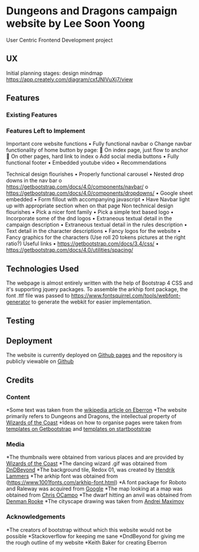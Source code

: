# Dungeons and Dragons campaign website by Lee Soon Yoong
User Centric Frontend Development project

## UX
Initial planning stages: design mindmap
https://app.creately.com/diagram/cxfJNlVuXj7/view

## Features

### Existing Features

### Features Left to Implement
Important core website functions
•	Fully functional navbar
o	Change navbar functionality of home button by page:
	On index page, just flow to anchor
	On other pages, hard link to index
o	Add social media buttons
•	Fully functional footer
•	Embedded youtube video
•	Recommendations

Technical design flourishes
•	Properly functional carousel
•	Nested drop downs in the nav bar
o	https://getbootstrap.com/docs/4.0/components/navbar/
o	https://getbootstrap.com/docs/4.0/components/dropdowns/
•	Google sheet embedded
•	Form fillout with accompanying javascript
•	Have Navbar light up with appropriate section when on that page
Non technical design flourishes
•	Pick a nicer font family
•	Pick a simple text based logo
•	Incorporate some of the dnd logos
•	Extraneous textual detail in the campaign description
•	Extraneous textual detail in the rules description
•	Text detail in the character descriptions
•	Fancy logos for the website
•	Fancy graphics for the characters (Use roll 20 tokens pictures at the right ratio?)
Useful links
•	https://getbootstrap.com/docs/3.4/css/
•	https://getbootstrap.com/docs/4.0/utilities/spacing/


## Technologies Used
The webpage is almost entirely written with the help of Bootstrap 4 CSS and it's supporting jquery packages.
To assemble the arkhip font package, the font .ttf file was passed to https://www.fontsquirrel.com/tools/webfont-generator to generate the webkit for easier implementation.
## Testing

## Deployment
The website is currently deployed on [Github pages](https://dylanlee91.github.io/) and the repository is publicly viewable on [Github](https://github.com/DylanLee91/DylanLee91.github.io)

## Credits
### Content
*Some text was taken from the [wikipedia article on Eberron](https://en.wikipedia.org/wiki/Eberron)
*The website primarily refers to Dungeons and Dragons, the intellectual property of [Wizards of the Coast](https://dnd.wizards.com/)
*Ideas on how to organise pages were taken from [templates on Getbootstrap](https://getbootstrap.com/docs/4.0/examples/) and [templates on startbootstrap](https://startbootstrap.com/)

### Media
*The thumbnails were obtained from various places and are provided by [Wizards of the Coast](https://dnd.wizards.com/)
*The dancing wizard .gif was obtained from [DnDBeyond](http://dndbeyond.com)
*The background tile, Redox 01, was created by [Hendrik Lammers](https://www.hendriklammers.com/)
*The arkhip font was obtained from (https://www.1001fonts.com/arkhip-font.html)
*A font package for Roboto and Raleway was acquired from [Google](fonts.google.com)
*The map looking at a map was obtained from [Chris OCampo](http://chrisocampo1.blogspot.com/2010/06/more-random-stuff.html)
*The dwarf hitting an anvil was obtained from [Denman Rooke](https://denmanrooke.com/#the-master-blacksmith)
*The cityscape drawing was taken from [Andrei Maximov](https://www.artstation.com/andead)

### Acknowledgements
*The creators of bootstrap without which this website would not be possible
*Stackoverflow for keeping me sane
*DndBeyond for giving me the rough outline of my website
*Keith Baker for creating Eberron



